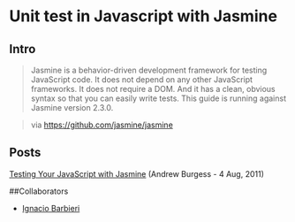 # Unit test in Javascript with Jasmine

## Intro
> Jasmine is a behavior-driven development framework for testing JavaScript code. It does not depend on any other JavaScript frameworks. It does not require a DOM. And it has a clean, obvious syntax so that you can easily write tests. This guide is running against Jasmine version 2.3.0.

> via https://github.com/jasmine/jasmine

## Posts

[Testing Your JavaScript with Jasmine](http://code.tutsplus.com/tutorials/testing-your-javascript-with-jasmine--net-21229)
(Andrew Burgess - 4 Aug, 2011)

##Collaborators

- [Ignacio Barbieri](https://github.com/ibarbieri)

